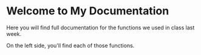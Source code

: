 # Welcome to My Documentation

Here you will find full documentation for the functions we used in class last week.

On the left side, you'll find each of those functions.